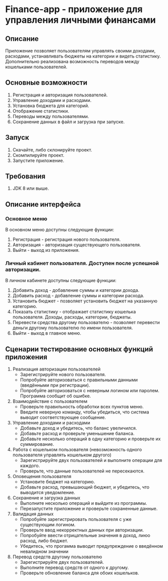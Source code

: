 # Finance-app - приложение для управления личными финансами

## Описание
Приложение позволяет пользователям управлять своими доходами, расходами, устанавливать бюджеты на категории и видеть статистику. Дополнительно реализована возможность переводов между кошельками пользователей.

## Основные возможности
1. Регистрация и авторизация пользователей.
2. Управление доходами и расходами.
3. Установка бюджета для категорий.
4. Отображение статистики.
5. Переводы между пользователями.
6. Сохранение данных в файл и загрузка при запуске.

## Запуск
1. Скачайте, либо склонируйте проект.
2. Скомпилируйте проект.
3. Запустите приложение.

## Требования 
1. JDK 8 или выше.

## Описание интерфейса
### Основное меню
В основном меню доступны следующие функции:
1. Регистрация - регистрация нового пользователя.
2. Авторизация - авторизация существующего пользователя.
3. Выйти - выход из приложения.

### Личный кабинет пользователя. Доступен после успешной авторизации.
В личном кабинете доступны следующие функции:
1. Добавить доход - добавление суммы и категории дохода.
2. Добавить расход - добавление суммы и категории расхода.
3. Установить бюджет - позволяет установить бюджет на указанную категорию.
4. Показать статистику - отображает статистику кошелька пользователя. Доходы, расходы, категории, бюджеты.
5. Перевести средства другому пользователю - позволяет перевести деньги другому пользователю по имени пользователя.
6. Выйти - выход в главное меню.

## Сценарии тестирование основных функций приложения
1. Реализация авторизации пользователей
   - Зарегистрируйте нового пользователя.
   - Попробуйте авторизоваться с правильными данными (введёнными при регистрации).
   - Попробуйте авторизоваться с неверным логином или паролем. Программа сообщит об ошибке.
2. Взаимодействие с пользователем
   - Проверьте правильность обработки всех пунктов меню.
   - Введите неверную команду, чтобы убедиться, что система выводит соответствующее сообщение.
3. Управление доходами и расходами
   - Добавьте доход и убедитесь, что баланс увеличился.
   - Добавьте расход и проверьте уменьшение баланса.
   - Добавьте несколько операций в одну категорию и проверьте их суммирование.
4. Работа с кошельком пользователя (невозможность одного пользователя управлять кошельком другого)
   - Зарегистрируйте двух пользователей и выполните операции для каждого.
   - Проверьте, что данные пользователей не пересекаются.
5. Оповещения пользователя
   - Установите бюджет на категорию.
   - Добавьте расход, превышающий бюджет, и убедитесь, что выводится уведомление.
6. Сохранение и загрузка данных
   - Выполните несколько операций и выйдите из программы.
   - Перезапустите приложение и проверьте сохраненные данные.
7. Валидация данных
   - Попробуйте зарегистрировать пользователя с уже существующим логином.
   - Проверьте ввод некорректных данных при авторизации.
   - Попробуйте ввести отрицательные значения в доход, лиюо расход, либо бюджет.
   - Убедитесь, что прогамма выводит предупреждение о введённом невалидном значении
9. Перевод средств другому пользователю
   - Зарегистрируйте двух пользователей.
   - Выполните перевод средств от одного к другому.
   - Проверьте обновление баланса для обоих кошельков.

